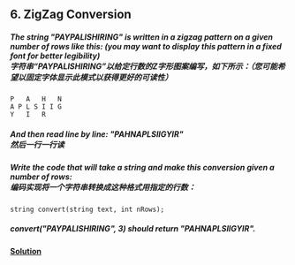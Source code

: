 ## 6. ZigZag Conversion

##### The string "PAYPALISHIRING" is written in a zigzag pattern on a given number of rows like this: (you may want to display this pattern in a fixed font for better legibility)<br>字符串“PAYPALISHIRING”以给定行数的Z字形图案编写，如下所示：（您可能希望以固定字体显示此模式以获得更好的可读性）


    P   A   H   N
    A P L S I I G
    Y   I   R

##### And then read line by line: "PAHNAPLSIIGYIR"<br>然后一行一行读
##### Write the code that will take a string and make this conversion given a number of rows:<br>编码实现将一个字符串转换成这种格式用指定的行数：

    string convert(string text, int nRows);

##### convert("PAYPALISHIRING", 3) should return "PAHNAPLSIIGYIR".

#### [Solution](https://github.com/Jucongyuan/LeetCode_Java/blob/master/src/com/jucongyuan/medium/_0006/Solution.java)